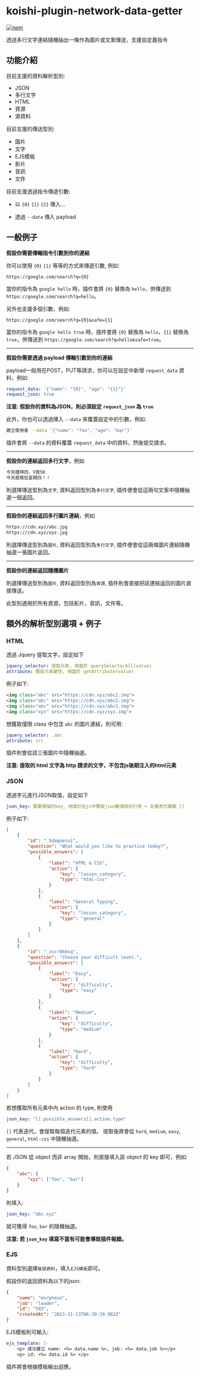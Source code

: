 # koishi-plugin-network-data-getter

[![npm](https://img.shields.io/npm/v/koishi-plugin-network-data-getter?style=flat-square)](https://www.npmjs.com/package/koishi-plugin-network-data-getter)

透過多行文字連結隨機抽出一條作為圖片或文案傳送，支援自定義指令


## 功能介紹

目前支援的資料解析型別:

- JSON
- 多行文字
- HTML
- 資源
- 源資料

目前支援的傳送型別:

- 圖片
- 文字
- EJS模板
- 影片
- 音訊
- 文件

目前支援透過指令傳遞引數:

- 以 `{0}` `{1}` `{2}` 傳入...

- 透過 `--data` 傳入 payload

## 一般例子

**假設你需要傳輸指令引數到你的連結**

你可以使用 `{0}` `{1}` 等等的方式來傳遞引數, 例如:

```url
https://google.com/search?q={0}
```

當你的指令為 `google hello` 時，插件會將 `{0}` 替換為 `hello`，併傳送到 `https://google.com/search?q=hello`。

另外也支援多個引數，例如:

```url
https://google.com/search?q={0}&safe={1}
```

當你的指令為 `google hello true` 時，插件會將 `{0}` 替換為 `hello`，`{1}` 替換為 `true`，併傳送到 `https://google.com/search?q=hello&safe=true`。

---

**假設你需要透過 payload 傳輸引數到你的連結**

payload一般用在POST，PUT等請求，你可以在設定中新增 `request_data` 資料，例如:

```yml
request_data: '{"name": "{0}", "age": "{1}"}'
request_json: true
```

__注意: 假設你的資料為JSON，則必須設定 `request_json` 為 `true`__

此外，你也可以透過傳入 `--data` 來覆蓋設定中的引數，例如:

```sh
建立使用者 --data '{"name": "foo", "age": "bar"}'
```

插件會將 `--data` 的資料覆蓋 `request_data` 中的資料，然後提交請求。

---

**假設你的連結返回多行文字**，例如

```txt
今天禮拜四，V我50
今天是瘋狂星期四！！
```

則選擇傳送型別為`文字`, 資料返回型別為`多行文字`, 插件便會從這兩句文案中隨機抽選一個返回。

---

**假設你的連結返回多行圖片連結**，例如

```txt
https://cdn.xyz/abc.jpg
https://cdn.xyz/xyz.jpg
```

則選擇傳送型別為`圖片`, 資料返回型別為`多行文字`, 插件便會從這兩條圖片連結隨機抽選一張圖片返回。

---

**假設你的連結返回隨機圖片**

則選擇傳送型別為`圖片`, 資料返回型別為`資源`, 插件則會直接把該連結返回的圖片直接傳送。

此型別適用於所有資源，包括影片，音訊，文件等。

## 額外的解析型別選項 + 例子

### HTML

透過 Jquery 提取文字，設定如下

```yml
jquery_selector: 提取元素, 相當於 querySelectorAll(value)
attribute: 獲取元素屬性, 相當於 getAttribute(value)
```

例子如下:

```html
<img class="abc" src="https://cdn.xyz/abc1.img">
<img class="abc" src="https://cdn.xyz/abc2.img">
<img class="abc" src="https://cdn.xyz/abc3.img">
<img class="xyz" src="https://cdn.xyz/xyz.img">
```

想獲取僅限 class 中包含 `abc` 的圖片連結，則可用:

```yml
jquery_selector: .abc
attribute: src
```

插件則會從該三張圖片中隨機抽選。

__注意: 提取的 html 文字為 http 請求的文字，不包含js後期注入的html元素__

### JSON

透過字元進行JSON取值，設定如下

```yml
json_key: 需要掃描的key, 相當於在js中獲取json數值時的引用 + 支援迭代邏輯 []
```

例子如下:

```json
[
    {
        "id": "_5degoesxi",
        "question": "What would you like to practice today?",
        "possible_answers": [
            {
                "label": "HTML & CSS",
                "action": {
                    "key": "lesson_category",
                    "type": "html-css"
                }
            },
            {
                "label": "General Typing",
                "action": {
                    "key": "lesson_category",
                    "type": "general"
                }
            }
        ]
    },
    {
        "id": "_zvcr8k6sq",
        "question": "Choose your difficult level.",
        "possible_answers": [
            {
                "label": "Easy",
                "action": {
                    "key": "difficulty",
                    "type": "easy"
                }
            },
            {
                "label": "Medium",
                "action": {
                    "key": "difficulty",
                    "type": "medium"
                }
            },
            {
                "label": "Hard",
                "action": {
                    "key": "difficulty",
                    "type": "hard"
                }
            }
        ]
    }
]
```

若想獲取所有元素中內 action 的 type, 則使用

```yml
json_key: "[].possible_answers[].action.type"
```

`[]` 代表迭代，會提取每個迭代元素的值。
提取後將會從 `hard`, `medium`, `easy`, `general`, `html-css` 中隨機抽選。

---

若 JSON 從 object 而非 array 開始，則直接填入該 object 的 key 即可，例如:

```json
{
    "abc": {
        "xyz": ["foo", "bar"]
    }
}
```

則填入:

```yml
json_key: "abc.xyz"
```

就可獲得 `foo`, `bar` 的隨機抽選。

__注意: 若 `json_key` 填寫不當有可能會導致插件報錯。__

### EJS

資料型別選擇``後設資料``，填入``EJS模板``即可。

假設你的返回資料為以下的json:

```json
{
    "name": "morpheus",
    "job": "leader",
    "id": "583",
    "createdAt": "2023-11-13T06:30:39.982Z"
}
```

EJS模板則可輸入:

```yml
ejs_template: |-
    <p> 成功建立 name: <%= data.name %>, job: <%= data.job %></p>
    <p> id: <%= data.id %> </p>
```

插件將會根據模板輸出迴應。




